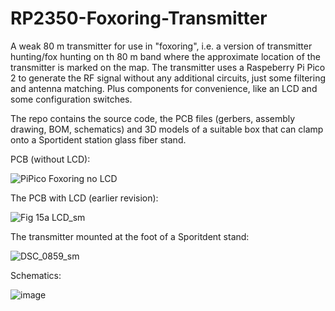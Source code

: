 # RP2350-Foxoring-Transmitter
A weak 80 m transmitter for use in "foxoring", i.e. a version of transmitter hunting/fox hunting on th 80 m band where the approximate location of the transmitter is marked on the map. The transmitter uses a Raspeberry Pi Pico 2 to generate the RF signal without any additional circuits, just some filtering and antenna matching. Plus components for convenience, like an LCD and some configuration switches.

The repo contains the source code, the PCB files (gerbers, assembly drawing, BOM, schematics) and 3D models of a suitable box that can clamp onto a Sportident station glass fiber stand.

PCB (without LCD):

![PiPico Foxoring no LCD](https://github.com/user-attachments/assets/ce08ca88-3ed7-40ae-8c90-eaa94995137f)

The PCB with LCD (earlier revision):

![Fig 15a LCD_sm](https://github.com/user-attachments/assets/7b22539b-96d0-4b47-b3f3-ced71eb2e023)

The transmitter mounted at the foot of a Sporitdent stand:

![DSC_0859_sm](https://github.com/user-attachments/assets/86b480d4-5155-4a47-b4ae-fe523be919c1)

Schematics:

![image](https://github.com/user-attachments/assets/ed596fe9-ad6b-4d29-a701-4ba3609cdc74)
